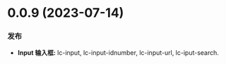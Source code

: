 # 0.0.9 (2023-07-14)

### 发布

- **Input 输入框:** lc-input, lc-input-idnumber, lc-input-url, lc-iput-search. 



